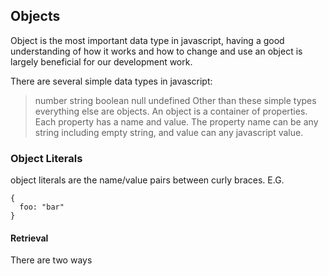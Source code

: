 ## Objects
Object is the most important data type in javascript, having a good
understanding of how it works and how to change and use an object is
largely beneficial for our development work.

There are several simple data types in javascript:
>number
>string
>boolean
>null
>undefined
Other than these simple types everything else are objects.
> An object is a container of properties.
Each property has a name and value. The property name can be any string
including empty string, and value can any javascript value.

### Object Literals
object literals are the name/value pairs between curly braces.
E.G.
```
{
  foo: "bar"
}
```

#### Retrieval
There are two ways 
